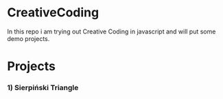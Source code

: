 # CreativeCoding
In this repo i am trying out Creative Coding in javascript and will put some demo projects.

# Projects

### 1) Sierpiński Triangle